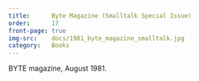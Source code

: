```yaml
---
title:      Byte Magazine (Smalltalk Special Issue)
order:      17
front-page: true
img-src:    docs/1981_byte_magazine_smalltalk.jpg
category:   Books
---
```

BYTE magazine, August 1981.
